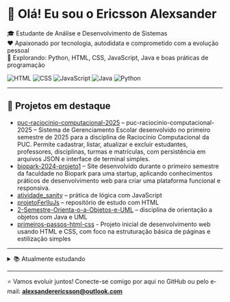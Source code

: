 # 👋 Olá! Eu sou o Ericsson Alexsander

🎓 Estudante de Análise e Desenvolvimento de Sistemas   
❤️ Apaixonado por tecnologia, autodidata e comprometido com a evolução pessoal  
🚀 Explorando: Python, HTML, CSS, JavaScript, Java e boas práticas de programação 

![HTML](https://img.shields.io/badge/HTML-5-orange)
![CSS](https://img.shields.io/badge/CSS-3-blue)
![JavaScript](https://img.shields.io/badge/JavaScript-yellow)
![Java](https://img.shields.io/badge/Java-red)
![Python](https://img.shields.io/badge/Python-blue)

---

## 📌 Projetos em destaque
- [puc-raciocinio-computacional-2025](https://github.com/EricssonAlexsander01/puc-raciocinio-computacional.git) – puc-raciocinio-computacional-2025 – Sistema de Gerenciamento Escolar desenvolvido no primeiro semestre de 2025 para a disciplina de Raciocínio Computacional da PUC. Permite cadastrar, listar, atualizar e excluir estudantes, professores, disciplinas, turmas e matrículas, com persistência em arquivos JSON e interface de terminal simples.
- [biopark-2024-projeto1](https://github.com/EricssonAlexsander01/biopark-2024-projeto1.git) – Site desenvolvido durante o primeiro semestre da faculdade no Biopark para uma startup, aplicando conhecimentos práticos de desenvolvimento web para criar uma plataforma funcional e responsiva. 
- [atividade_sanity](https://github.com/EricssonAlexsander01/atividade_sanity) – prática de lógica com JavaScript  
- [projetoFerlluJs](https://github.com/EricssonAlexsander01/projetoFerlluJs) – repositório de estudo com HTML  
- [2-Semestre-Orienta-o-a-Objetos-e-UML](https://github.com/EricssonAlexsander01/2-Semestre-Orienta-o-a-Objetos-e-UML) – disciplina de orientação a objetos com Java e UML
- [primeiros-passos-html-css](https://github.com/EricssonAlexsander01/primeiros-passos-html-css.git) - Projeto inicial de desenvolvimento web usando HTML e CSS, com foco na estruturação básica de páginas e estilização simples

---

<details>
  <summary>📚 Atualmente estudando</summary>

- Estatística aplicada à computação  
- Fundamentos da filosofia e raciocínio computacional  
- Modelagem de sites e lógica de programação  

</details>

---

⭐ Vamos evoluir juntos! Conecte-se comigo por aqui no GitHub ou pelo e-mail: **alexsanderericsson@outlook.com**
